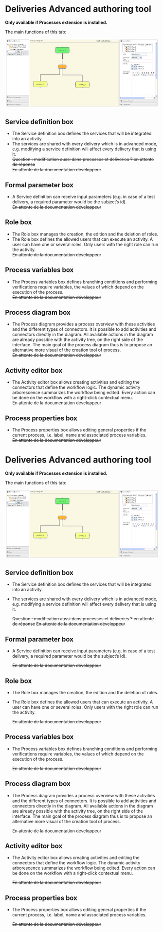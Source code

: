 <!--
author:
    - 'Jérôme Bogaerts'
created_at: '2011-04-22 09:22:11'
updated_at: '2013-03-13 14:22:09'
tags:
    - Deliveries
-->

Deliveries Advanced authoring tool
==================================

**Only available if Processes extension is installed.**

The main functions of this tab:

![](../resources/deliveries-advancedauthoring1.png)

Service definition box
----------------------

-   The Service definition box defines the services that will be integrated into an activity.
-   The services are shared with every delivery which is in advanced mode, e.g. modifying a service definition will affect every delivery that is using it.\
    ~~Question : modification aussi dans processes et deliveries ? en attente de réponse~~\
    ~~En attente de la documentation développeur~~

Formal parameter box
--------------------

-   A Service definition can receive input parameters (e.g. in case of a test delivery, a required parameter would be the subject’s id).\
    ~~En attente de la documentation développeur~~

Role box
--------

-   The Role box manages the creation, the edition and the deletion of roles.
-   The Role box defines the allowed users that can execute an activity. A user can have one or several roles. Only users with the right role can run the activity.\
    ~~En attente de la documentation développeur~~

Process variables box
---------------------

-   The Process variables box defines branching conditions and performing verifications require variables, the values of which depend on the execution of the process.\
    ~~En attente de la documentation développeur~~

Process diagram box
-------------------

-   The Process diagram provides a process overview with these activities and the different types of connectors. It is possible to add activities and connectors directly in the diagram. All available actions in the diagram are already possible with the activity tree, on the right side of the interface. The main goal of the process diagram thus is to propose an alternative more visual of the creation tool of process.\
    ~~En attente de la documentation développeur~~

Activity editor box
-------------------

-   The Activity editor box allows creating activities and editing the connectors that define the workflow logic. The dynamic activity arborescence summarizes the workflow being edited. Every action can be done on the workflow with a right-click contextual menu.\
    ~~En attente de la documentation développeur~~

Process properties box
----------------------

-   The Process properties box allows editing general properties if the current process, i.e. label, name and associated process variables.\
    ~~En attente de la documentation développeur~~

Deliveries Advanced authoring tool
==================================

**Only available if Processes extension is installed.**

The main functions of this tab:

![](../resources/deliveries-advancedauthoring1.png)

Service definition box
----------------------

-   The Service definition box defines the services that will be integrated into an activity.
-   The services are shared with every delivery which is in advanced mode, e.g. modifying a service definition will affect every delivery that is using it.<br/>

    ~~Question : modification aussi dans processes et deliveries ? en attente de réponse~~
    ~~En attente de la documentation développeur~~

Formal parameter box
--------------------

-   A Service definition can receive input parameters (e.g. in case of a test delivery, a required parameter would be the subject’s id).<br/>

    ~~En attente de la documentation développeur~~

Role box
--------

-   The Role box manages the creation, the edition and the deletion of roles.
-   The Role box defines the allowed users that can execute an activity. A user can have one or several roles. Only users with the right role can run the activity.<br/>

    ~~En attente de la documentation développeur~~

Process variables box
---------------------

-   The Process variables box defines branching conditions and performing verifications require variables, the values of which depend on the execution of the process.<br/>

    ~~En attente de la documentation développeur~~

Process diagram box
-------------------

-   The Process diagram provides a process overview with these activities and the different types of connectors. It is possible to add activities and connectors directly in the diagram. All available actions in the diagram are already possible with the activity tree, on the right side of the interface. The main goal of the process diagram thus is to propose an alternative more visual of the creation tool of process.<br/>

    ~~En attente de la documentation développeur~~

Activity editor box
-------------------

-   The Activity editor box allows creating activities and editing the connectors that define the workflow logic. The dynamic activity arborescence summarizes the workflow being edited. Every action can be done on the workflow with a right-click contextual menu.<br/>

    ~~En attente de la documentation développeur~~

Process properties box
----------------------

-   The Process properties box allows editing general properties if the current process, i.e. label, name and associated process variables.<br/>

    ~~En attente de la documentation développeur~~



